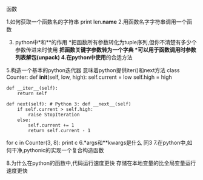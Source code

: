 
函数

1.如何获取一个函数名的字符串
print len.__name__
2.用函数名字字符串调用一个函数

3. python中*和**的作用
*把函数所有参数转化为tuple序列,但你不清楚有多少个参数传进来时使用
**把函数关键字参数转为一个字典
*可以用于函数调用时参数列表解包(unpack)
4.在python中使用**的合适方法

5.构造一个基本的python迭代器
意味着python提供iter()和next方法
class Counter:
    def __init__(self, low, high):
        self.current = low
        self.high = high

    def __iter__(self):
        return self

    def next(self): # Python 3: def __next__(self)
        if self.current > self.high:
            raise StopIteration
        else:
            self.current += 1
            return self.current - 1


for c in Counter(3, 8):
    print c
6.*args和**kwargs是什么
同3
7.在python中,如何干净,pythonic的实现一个复合构造函数

8.为什么在python的函数中,代码运行速度更快
存储在本地变量的比全局变量运行速度更快


